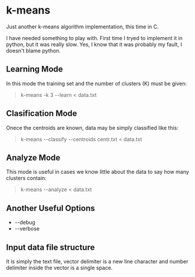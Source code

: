 # k-means
Just another k-means algorithm implementation, this time in C.

I have needed something to play with. First time I tryed to implement it in
python, but it was really slow. Yes, I know that it was probably my fault, 
I doesn't blame python.

## Learning Mode

In this mode the training set and the number of clusters \(K\) must be given:

> k-means -k 3 --learn < data.txt

## Clasification Mode

Onece the centroids are known, data may be simply classified like this:

> k-means --classify --centroids centr.txt < data.txt

## Analyze Mode

This mode is useful in cases we know little about the data to say how many clusters contain:

> k-means --analyze < data.txt

## Another Useful Options

* --debug
* --verbose

## Input data file structure

It is simply the text file, vector delimiter is a new line character and number delimiter inside the vector is a single space.
